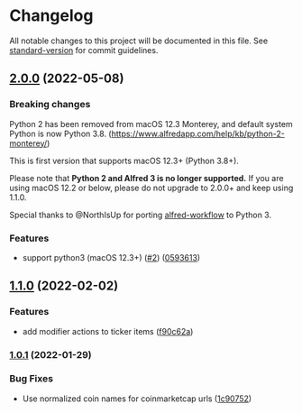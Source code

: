 # Changelog

All notable changes to this project will be documented in this file. See [standard-version](https://github.com/conventional-changelog/standard-version) for commit guidelines.

## [2.0.0](https://github.com/bskim45/alfred-coin-ticker/compare/1.1.0...2.0.0) (2022-05-08)

### Breaking changes

Python 2 has been removed from macOS 12.3 Monterey,
and default system Python is now Python 3.8.
(https://www.alfredapp.com/help/kb/python-2-monterey/)

This is first version that supports macOS 12.3+ (Python 3.8+).

Please note that **Python 2 and Alfred 3 is no longer supported.**
If you are using macOS 12.2 or below, please do not upgrade to 2.0.0+
and keep using 1.1.0.

Special thanks to @NorthIsUp for porting [alfred-workflow](https://github.com/NorthIsUp/alfred-workflow-py3) to Python 3.

### Features

* support python3 (macOS 12.3+) ([#2](https://github.com/bskim45/alfred-coin-ticker/issues/2)) ([0593613](https://github.com/bskim45/alfred-coin-ticker/commit/0593613b9e279e63148f4bdbdfcf2071121ddea0))


## [1.1.0](https://github.com/bskim45/alfred-coin-ticker/compare/1.0.1...1.1.0) (2022-02-02)

### Features

* add modifier actions to ticker items ([f90c62a](https://github.com/bskim45/alfred-coin-ticker/commit/f90c62ac97f586511e09c4decab148afb740ed74))


### [1.0.1](https://github.com/bskim45/alfred-coin-ticker/compare/1.0.0...1.0.1) (2022-01-29)

### Bug Fixes

* Use normalized coin names for coinmarketcap urls ([1c90752](https://github.com/bskim45/alfred-coin-ticker/commit/1c90752d64840ebd98f3bae26287d4699b872328))

